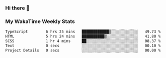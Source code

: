 ### Hi there 👋

<!--
**royschrauwen/royschrauwen** is a ✨ _special_ ✨ repository because its `README.md` (this file) appears on your GitHub profile.

Here are some ideas to get you started:

- 🔭 I’m currently working on ...
- 🌱 I’m currently learning ...
- 👯 I’m looking to collaborate on ...
- 🤔 I’m looking for help with ...
- 💬 Ask me about ...
- 📫 How to reach me: ...
- 😄 Pronouns: ...
- ⚡ Fun fact: ...
-->


### My WakaTime Weekly Stats
<!--START_SECTION:waka-->

```txt
TypeScript        6 hrs 25 mins   ████████████▒░░░░░░░░░░░░   49.73 %
HTML              5 hrs 24 mins   ██████████▒░░░░░░░░░░░░░░   41.80 %
SCSS              1 hr 4 mins     ██░░░░░░░░░░░░░░░░░░░░░░░   08.37 %
Text              0 secs          ░░░░░░░░░░░░░░░░░░░░░░░░░   00.10 %
Project Details   0 secs          ░░░░░░░░░░░░░░░░░░░░░░░░░   00.00 %
```

<!--END_SECTION:waka-->
